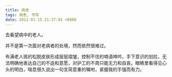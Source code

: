 ```yaml
---
title: 病老
tags: 病老, 书写
date: 2012-01-15 21:37:01 +0800
---
```



去看望病中的老人。

并不是第一次面对老病者的处境，然而依然很难过。

布满老人斑的松脱皮肤形成层层褶皱，控制不住的喃语呻吟，手下意识的划拉，无法明确地表达自己的不适和意愿，对护工的不周只能无力和自哀。眼睛里看得见心头的明白，喘息很久说出一句言简意重的嘱咐，紧握我的手强而有力。

